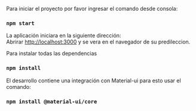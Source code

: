 Para iniciar el proyecto por favor ingresar el comando desde consola:

### `npm start`

La aplicación iniciara en la siguiente dirección:<br />
Abrirar [http://localhost:3000](http://localhost:3000) y se vera en el navegador de su predileccion.

Para instalar todas las dependencias<br />
### `npm install`


El desarrollo contiene una integración con Material-ui para esto usar el comando:<br />

### `npm install @material-ui/core`
